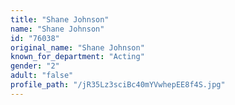 ```yaml
---
title: "Shane Johnson"
name: "Shane Johnson"
id: "76038"
original_name: "Shane Johnson"
known_for_department: "Acting"
gender: "2"
adult: "false"
profile_path: "/jR35Lz3sciBc40mYVwhepEE8f4S.jpg"
---
```

